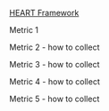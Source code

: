 [HEART Framework](https://docs.google.com/presentation/d/1VOA3YK7CjZVaV2VCq1WkQrhVcTxIawuo-e9mk95e9C0/edit?usp=sharing)

Metric 1 


Metric 2 - how to collect

Metric 3 - how to collect

Metric 4 - how to collect

Metric 5 - how to collect
